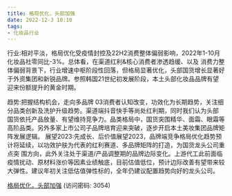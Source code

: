 ```yaml
---
title: 格局优化，头部加强
date: 2022-12-3 10:10
tags:
- 化妆品行业
---
```

行业:相对平淡，格局优化受疫情封控及22H2消费整体偏弱影响，2022年1-10月化妆品社零同比-3%。总体看，在渠道红利&核心消费者渗透趋缓、以及
消费力整体偏弱背景下，行业增速中枢阶段性回落，但格局显著优化，头部国货增长显著好于外资集团和新锐品牌。参照韩国21世纪初发展阶段，本土头部化妆品品牌有望迎来份额提升的黄金时期。
<!-- more -->
趋势:把握结构机会，走向多品牌
03消费者认知改变，功效化为长期趋势，关注细分品类创新及洗护升级趋势。渠道端抖音快手等尚处红利期，同时我们认为头部
国货依托产品放量、有望维持竞争力。品类格局中，国货突围精华、面霜、眼霜等高阶品类。另外多家上市公司子品牌培育迎来突破，逐步开启本土美妆集团品牌矩阵发展逻辑。
展望2023:先成长、后价值展望2023，品牌端竞争格局优化趋势预计将延续，以功效护肤为代表的红利赛道、多品牌矩阵的打造，为国货龙头公司重点突
围方向，此外关注处于渠道/产品调整期的品牌边际变化。上游代工此前面临疫情扰动、原材料涨价等因素业绩触底，目前估值低位，预计边际改善有望带来较大弹性。建议年初关注低估值弹性标的，全年仍建议配置趋势向好的龙头公司。

[格局优化，头部加强](https://url12.ctfile.com/f/3948612-739598491-504caa?p=3054)
(访问密码: 3054)

